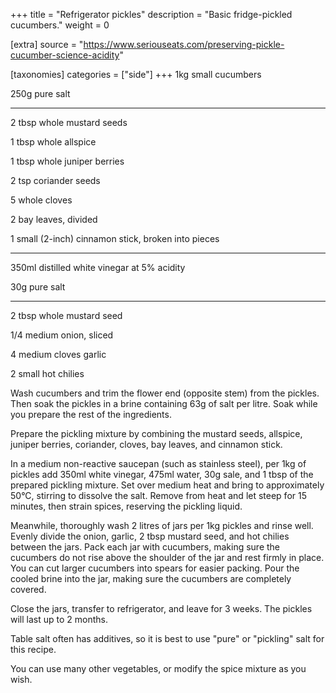 +++
title = "Refrigerator pickles"
description = "Basic fridge-pickled cucumbers."
weight = 0

[extra]
source = "https://www.seriouseats.com/preserving-pickle-cucumber-science-acidity"

[taxonomies]
categories = ["side"]
+++
1kg small cucumbers

250g pure salt

<hr>

2 tbsp whole mustard seeds

1 tbsp whole allspice

1 tbsp whole juniper berries

2 tsp coriander seeds

5 whole cloves

2 bay leaves, divided

1 small (2-inch) cinnamon stick, broken into pieces

<hr>

350ml distilled white vinegar at 5% acidity

30g pure salt

<hr>

2 tbsp whole mustard seed

1/4 medium onion, sliced

4 medium cloves garlic

2 small hot chilies
<!-- sep -->
Wash cucumbers and trim the flower end (opposite stem) from the pickles.
Then soak the pickles in a brine containing 63g of salt per litre.
Soak while you prepare the rest of the ingredients.

Prepare the pickling mixture by combining the mustard seeds, allspice, juniper berries, coriander, cloves, bay leaves, and cinnamon stick.

In a medium non-reactive saucepan (such as stainless steel), per 1kg of pickles add 350ml white vinegar, 475ml water, 30g sale, and 1 tbsp of the prepared pickling mixture.
Set over medium heat and bring to approximately 50°C, stirring to dissolve the salt.
Remove from heat and let steep for 15 minutes, then strain spices, reserving the pickling liquid.

Meanwhile, thoroughly wash 2 litres of jars per 1kg pickles and rinse well.
Evenly divide the onion, garlic, 2 tbsp mustard seed, and hot chilies between the jars.
Pack each jar with cucumbers, making sure the cucumbers do not rise above the shoulder of the jar and rest firmly in place.
You can cut larger cucumbers into spears for easier packing.
Pour the cooled brine into the jar, making sure the cucumbers are completely covered.

Close the jars, transfer to refrigerator, and leave for 3 weeks.
The pickles will last up to 2 months.
<!-- sep -->
Table salt often has additives, so it is best to use "pure" or "pickling" salt for this recipe.

You can use many other vegetables, or modify the spice mixture as you wish.
